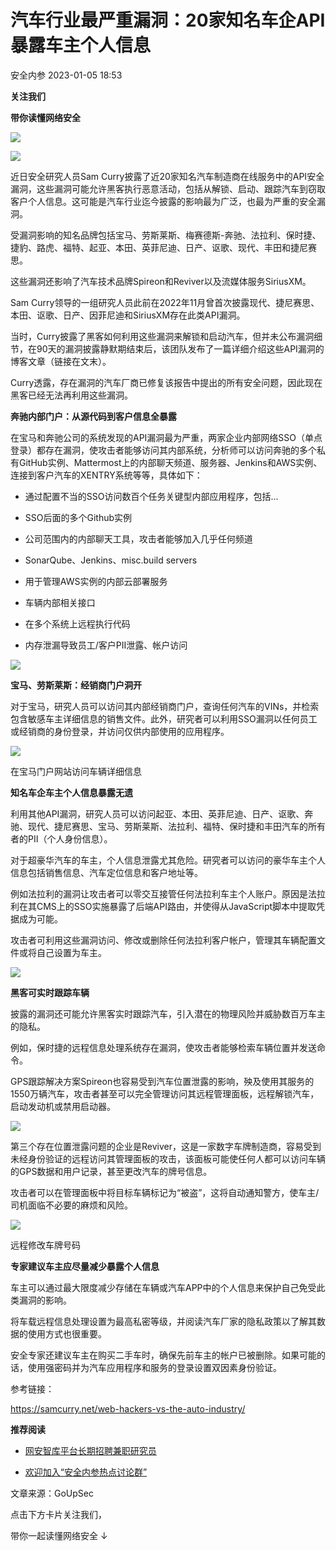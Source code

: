 #  汽车行业最严重漏洞：20家知名车企API暴露车主个人信息   
 安全内参   2023-01-05 18:53  
  
**关注我们**  
  
  
**带你读懂网络安全**  
  
  
![](https://mmbiz.qpic.cn/mmbiz_png/INYsicz2qhvZrxppzOe1rWASVibEC6Fm1qSficxpKfQzEbcFRBRDibcRkvw9CHQRqXt3OzYwJvh3g6bgfAM24b1dGQ/640?wx_fmt=png&wxfrom=5&wx_lazy=1&wx_co=1 "")  
  
  
![](https://mmbiz.qpic.cn/mmbiz_png/INYsicz2qhvZrxppzOe1rWASVibEC6Fm1qPcFFWpJxckkicVjNYqrM9deg1cvgCGUFibSdK2xeX21SaxHl71j5xxPw/640?wx_fmt=png&wxfrom=5&wx_lazy=1&wx_co=1 "")  
  
近日安全研究人员Sam Curry披露了近20家知名汽车制造商在线服务中的API安全漏洞，这些漏洞可能允许黑客执行恶意活动，包括从解锁、启动、跟踪汽车到窃取客户个人信息。这可能是汽车行业迄今披露的影响最为广泛，也最为严重的安全漏洞。  
  
  
  
受漏洞影响的知名品牌包括宝马、劳斯莱斯、梅赛德斯-奔驰、法拉利、保时捷、捷豹、路虎、福特、起亚、本田、英菲尼迪、日产、讴歌、现代、丰田和捷尼赛思。  
  
  
这些漏洞还影响了汽车技术品牌Spireon和Reviver以及流媒体服务SiriusXM。  
  
  
Sam Curry领导的一组研究人员此前在2022年11月曾首次披露现代、捷尼赛思、本田、讴歌、日产、因菲尼迪和SiriusXM存在此类API漏洞。  
  
  
当时，Curry披露了黑客如何利用这些漏洞来解锁和启动汽车，但并未公布漏洞细节，在90天的漏洞披露静默期结束后，该团队发布了一篇详细介绍这些API漏洞的博客文章（链接在文末）。  
  
  
Curry透露，存在漏洞的汽车厂商已修复该报告中提出的所有安全问题，因此现在黑客已经无法再利用这些漏洞。  
  
  
**奔驰内部门户：从源代码到客户信息全暴露**  
  
  
在宝马和奔驰公司的系统发现的API漏洞最为严重，两家企业内部网络SSO（单点登录）都存在漏洞，使攻击者能够访问其内部系统，分析师可以访问奔驰的多个私有GitHub实例、Mattermost上的内部聊天频道、服务器、Jenkins和AWS实例、连接到客户汽车的XENTRY系统等等，具体如下：  
  
- 通过配置不当的SSO访问数百个任务关键型内部应用程序，包括...  
  
- SSO后面的多个Github实例  
  
- 公司范围内的内部聊天工具，攻击者能够加入几乎任何频道  
  
- SonarQube、Jenkins、misc.build servers  
  
- 用于管理AWS实例的内部云部署服务  
  
- 车辆内部相关接口  
  
- 在多个系统上远程执行代码  
  
- 内存泄漏导致员工/客户PII泄露、帐户访问  
  
  
  
  
![](https://mmbiz.qpic.cn/mmbiz_png/INYsicz2qhvZrxppzOe1rWASVibEC6Fm1qibTpVHCjPOD6nb4fHicyZ5uyvFib4Cqb0Uia7x6lhTaZh7p8PFcXIPhdLA/640?wx_fmt=png&wxfrom=5&wx_lazy=1&wx_co=1 "")  
  
  
**宝马、劳斯莱斯：经销商门户洞开**  
  
  
对于宝马，研究人员可以访问其内部经销商门户，查询任何汽车的VINs，并检索包含敏感车主详细信息的销售文件。此外，研究者可以利用SSO漏洞以任何员工或经销商的身份登录，并访问仅供内部使用的应用程序。  
  
  
![](https://mmbiz.qpic.cn/mmbiz_png/INYsicz2qhvZrxppzOe1rWASVibEC6Fm1qCcDDbkPKZ7lxkbWAuHjJYDStZXPw2ZveFibUVckkjyS9WvAibExtCt8w/640?wx_fmt=png&wxfrom=5&wx_lazy=1&wx_co=1 "")  
  
在宝马门户网站访问车辆详细信息  
  
  
**知名车企车主个人信息暴露无遗**  
  
  
利用其他API漏洞，研究人员可以访问起亚、本田、英菲尼迪、日产、讴歌、奔驰、现代、捷尼赛思、宝马、劳斯莱斯、法拉利、福特、保时捷和丰田汽车的所有者的PII（个人身份信息）。  
  
  
对于超豪华汽车的车主，个人信息泄露尤其危险。研究者可以访问的豪华车主个人信息包括销售信息、汽车定位信息和客户地址等。  
  
  
例如法拉利的漏洞让攻击者可以零交互接管任何法拉利车主个人账户。原因是法拉利在其CMS上的SSO实施暴露了后端API路由，并使得从JavaScript脚本中提取凭据成为可能。  
  
  
攻击者可利用这些漏洞访问、修改或删除任何法拉利客户帐户，管理其车辆配置文件或将自己设置为车主。  
  
  
![](https://mmbiz.qpic.cn/mmbiz_png/INYsicz2qhvZrxppzOe1rWASVibEC6Fm1qZn1oyy7vpH5WQWfAXC1NgMovUZb8EjTZU53rctiahf3fHcTRrcoASPw/640?wx_fmt=png&wxfrom=5&wx_lazy=1&wx_co=1 "")  
  
  
**黑客可实时跟踪车辆**  
  
  
披露的漏洞还可能允许黑客实时跟踪汽车，引入潜在的物理风险并威胁数百万车主的隐私。  
  
  
例如，保时捷的远程信息处理系统存在漏洞，使攻击者能够检索车辆位置并发送命令。  
  
  
GPS跟踪解决方案Spireon也容易受到汽车位置泄露的影响，殃及使用其服务的1550万辆汽车，攻击者甚至可以完全管理访问其远程管理面板，远程解锁汽车，启动发动机或禁用启动器。  
  
  
![](https://mmbiz.qpic.cn/mmbiz_png/INYsicz2qhvZrxppzOe1rWASVibEC6Fm1qWib2XzNeU3R4YWZccC25YbDiclMylXbDzhKn1MhrzN12lkeeBsDdia2nQ/640?wx_fmt=png&wxfrom=5&wx_lazy=1&wx_co=1 "")  
  
  
第三个存在位置泄露问题的企业是Reviver，这是一家数字车牌制造商，容易受到未经身份验证的远程访问其管理面板的攻击，该面板可能使任何人都可以访问车辆的GPS数据和用户记录，甚至更改汽车的牌号信息。  
  
  
攻击者可以在管理面板中将目标车辆标记为“被盗”，这将自动通知警方，使车主/司机面临不必要的麻烦和风险。  
  
  
![](https://mmbiz.qpic.cn/mmbiz_png/INYsicz2qhvZrxppzOe1rWASVibEC6Fm1qicIEkqibIY6c7qUib0aPv0P7ibicjM0fTTIwHGvxrYL4eHfnBkArSGX4IWw/640?wx_fmt=png&wxfrom=5&wx_lazy=1&wx_co=1 "")  
  
远程修改车牌号码  
  
  
**专家建议车主应尽量减少暴露个人信息**  
  
  
车主可以通过最大限度减少存储在车辆或汽车APP中的个人信息来保护自己免受此类漏洞的影响。  
  
  
将车载远程信息处理设置为最高私密等级，并阅读汽车厂家的隐私政策以了解其数据的使用方式也很重要。  
  
  
安全专家还建议车主在购买二手车时，确保先前车主的帐户已被删除。如果可能的话，使用强密码并为汽车应用程序和服务的登录设置双因素身份验证。  
  
  
参考链接：  
  
https://samcurry.net/web-hackers-vs-the-auto-industry/  
  
  
  
**推荐阅读**  
- [网安智库平台长期招聘兼职研究员](http://mp.weixin.qq.com/s?__biz=MzI4NDY2MDMwMw==&mid=2247499450&idx=2&sn=2da3ca2e0b4d4f9f56ea7f7579afc378&chksm=ebfab99adc8d308c3ba6e7a74bd41beadf39f1b0e38a39f7235db4c305c06caa49ff63a0cc1d&scene=21#wechat_redirect)  
  
  
- [欢迎加入“安全内参热点讨论群”](https://mp.weixin.qq.com/s?__biz=MzI4NDY2MDMwMw==&mid=2247501251&idx=1&sn=8b6ebecbe80c1c72317948494f87b489&chksm=ebfa82e3dc8d0bf595d039e75b446e14ab96bf63cf8ffc5d553b58248dde3424fb18e6947440&token=525430415&lang=zh_CN&scene=21#wechat_redirect)  
  
  
  
  
  
  
文章来源：GoUpSec  
  
  
点击下方卡片关注我们，  
  
带你一起读懂网络安全 ↓  
  
  
  
  
